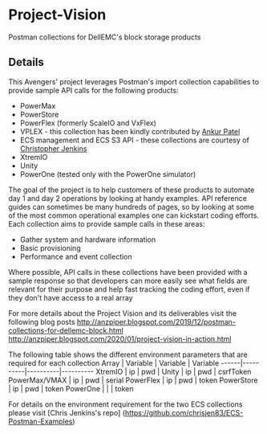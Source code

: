 # Project-Vision
Postman collections for DellEMC's block storage products
## Details
This Avengers' project leverages Postman's import collection capabilities to provide sample API calls for the following products:
 - PowerMax
 - PowerStore
 - PowerFlex (formerly ScaleIO and VxFlex)
 - VPLEX - this collection has been kindly contributed by [Ankur Patel](https://www.youtube.com/channel/UC_Y46gxyBVWH2Xr7qSJ32Kw)
 - ECS management and ECS S3 API - these collections are courtesy of [Christopher Jenkins](https://github.com/chrisjen83?tab=repositories)
 - XtremIO
 - Unity
 - PowerOne (tested only with the PowerOne simulator)

The goal of the project is to help customers of these products to automate day 1 and day 2 operations by looking at handy examples. API reference guides can sometimes be many hundreds of pages, so by looking at some of the most common operational examples one can kickstart coding efforts. Each collection aims to provide sample calls in these areas:
 - Gather system and hardware information
 - Basic provisioning
 - Performance and event collection

Where possible, API calls in these collections have been provided with a sample response so that developers can more easily see what fields are relevant for their purpose and help fast tracking the coding effort, even if they don't have access to a real array

For more details about the Project Vision and its deliverables visit the following blog posts
http://anzpiper.blogspot.com/2019/12/postman-collections-for-dellemc-block.html
http://anzpiper.blogspot.com/2020/01/project-vision-in-action.html

The following table shows the different environment parameters that are required for each collection
Array | Variable | Variable | Variable
------|----------|----------|----------
XtremIO | ip | pwd | 
Unity | ip | pwd | csrfToken
PowerMax/VMAX | ip | pwd | serial
PowerFlex | ip | pwd | token
PowerStore | ip | pwd | token
PowerOne |  |  | token

For details on the environment requirement for the two ECS collections please visit [Chris Jenkins's repo] (https://github.com/chrisjen83/ECS-Postman-Examples)

